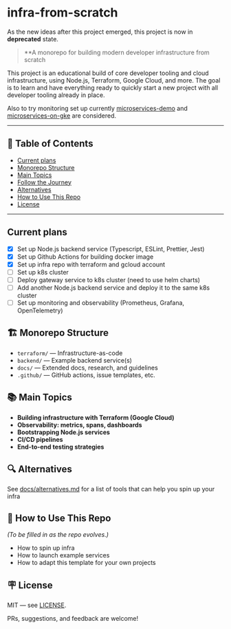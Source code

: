 # infra-from-scratch

As the new ideas after this project emerged, this project is now in **deprecated** state.

> **A monorepo for building modern developer infrastructure from scratch

This project is an educational build of core developer tooling and cloud infrastructure, using Node.js, Terraform, Google Cloud, and more. The goal is to learn and have everything ready to quickly start a new project with all developer tooling already in place.

Also to try monitoring set up currently [microservices-demo](https://github.com/GoogleCloudPlatform/microservices-demo) and [microservices-on-gke](https://github.com/GoogleCloudPlatform/terraform-ecommerce-microservices-on-gke) are considered.

---

## 📑 Table of Contents

- [Current plans](#current-plans)
- [Monorepo Structure](#-monorepo-structure)
- [Main Topics](#-main-topics)
- [Follow the Journey](#-follow-the-journey)
- [Alternatives](#-alternatives)
- [How to Use This Repo](#-how-to-use-this-repo)
- [License](#-license)

---

## Current plans

- [x] Set up Node.js backend service (Typescript, ESLint, Prettier, Jest)
- [x] Set up Github Actions for building docker image
- [x] Set up infra repo with terraform and gcloud account
- [ ] Set up k8s cluster
- [ ] Deploy gateway service to k8s cluster (need to use helm charts)
- [ ] Add another Node.js backend service and deploy it to the same k8s cluster
- [ ] Set up monitoring and observability (Prometheus, Grafana, OpenTelemetry)

## 🏗️ Monorepo Structure

- `terraform/` — Infrastructure-as-code
- `backend/` — Example backend service(s)
- `docs/` — Extended docs, research, and guidelines
- `.github/` — GitHub actions, issue templates, etc.

## 📚 Main Topics

- **Building infrastructure with Terraform (Google Cloud)**
- **Observability: metrics, spans, dashboards**
- **Bootstrapping Node.js services**
- **CI/CD pipelines**
- **End-to-end testing strategies**

## 🔍 Alternatives

See [docs/alternatives.md](./docs/alternatives.md) for a list of tools that can help you spin up your infra

## 📂 How to Use This Repo

*(To be filled in as the repo evolves.)*  
- How to spin up infra
- How to launch example services  
- How to adapt this template for your own projects

## 🪧 License

MIT — see [LICENSE](./LICENSE).

PRs, suggestions, and feedback are welcome!
